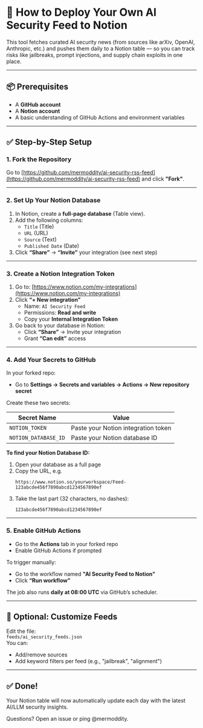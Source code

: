 # 🚀 How to Deploy Your Own AI Security Feed to Notion

This tool fetches curated AI security news (from sources like arXiv, OpenAI, Anthropic, etc.) and pushes them daily to a Notion table — so you can track risks like jailbreaks, prompt injections, and supply chain exploits in one place.

---

## 📦 Prerequisites
- A **GitHub account**
- A **Notion account**
- A basic understanding of GitHub Actions and environment variables

---

## ✅ Step-by-Step Setup

### 1. Fork the Repository
Go to [https://github.com/mermoddity/ai-security-rss-feed](https://github.com/mermoddity/ai-security-rss-feed) and click **"Fork"**.

---

### 2. Set Up Your Notion Database
1. In Notion, create a **full-page database** (Table view).
2. Add the following columns:
   - `Title` (Title)
   - `URL` (URL)
   - `Source` (Text)
   - `Published Date` (Date)
3. Click **“Share”** → **“Invite”** your integration (see next step)

---

### 3. Create a Notion Integration Token
1. Go to: [https://www.notion.com/my-integrations](https://www.notion.com/my-integrations)
2. Click **“+ New integration”**
   - Name: `AI Security Feed`
   - Permissions: **Read and write**
   - Copy your **Internal Integration Token**
3. Go back to your database in Notion:
   - Click **“Share”** → Invite your integration
   - Grant **“Can edit”** access

---

### 4. Add Your Secrets to GitHub
In your forked repo:
- Go to **Settings → Secrets and variables → Actions → New repository secret**

Create these two secrets:

| Secret Name            | Value                                |
|------------------------|--------------------------------------|
| `NOTION_TOKEN`         | Paste your Notion integration token  |
| `NOTION_DATABASE_ID`   | Paste your Notion database ID        |

**To find your Notion Database ID:**
1. Open your database as a full page
2. Copy the URL, e.g.  
   ```
   https://www.notion.so/yourworkspace/Feed-123abcde456f7890abcd1234567890ef
   ```
3. Take the last part (32 characters, no dashes):  
   ```
   123abcde456f7890abcd1234567890ef
   ```

---

### 5. Enable GitHub Actions
- Go to the **Actions** tab in your forked repo
- Enable GitHub Actions if prompted

To trigger manually:
- Go to the workflow named **"AI Security Feed to Notion"**
- Click **“Run workflow”**

The job also runs **daily at 08:00 UTC** via GitHub’s scheduler.

---

## 🔄 Optional: Customize Feeds
Edit the file:  
```feeds/ai_security_feeds.json```  
You can:
- Add/remove sources
- Add keyword filters per feed (e.g., "jailbreak", "alignment")

---

## ✅ Done!
Your Notion table will now automatically update each day with the latest AI/LLM security insights.

Questions? Open an issue or ping @mermoddity.

